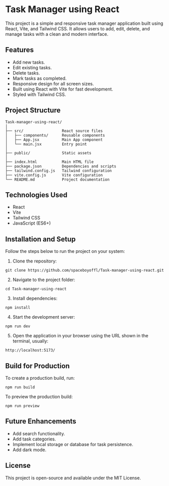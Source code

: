# Task Manager using React

This project is a simple and responsive task manager application built using React, Vite, and Tailwind CSS. It allows users to add, edit, delete, and manage tasks with a clean and modern interface.

## Features

* Add new tasks.
* Edit existing tasks.
* Delete tasks.
* Mark tasks as completed.
* Responsive design for all screen sizes.
* Built using React with Vite for fast development.
* Styled with Tailwind CSS.

## Project Structure

```
Task-manager-using-react/
│
├── src/                 React source files
│   ├── components/      Reusable components
│   ├── App.jsx          Main App component
│   └── main.jsx         Entry point
│
├── public/              Static assets
│
├── index.html           Main HTML file
├── package.json         Dependencies and scripts
├── tailwind.config.js   Tailwind configuration
├── vite.config.js       Vite configuration
└── README.md            Project documentation
```

## Technologies Used

* React
* Vite
* Tailwind CSS
* JavaScript (ES6+)

## Installation and Setup

Follow the steps below to run the project on your system:

1. Clone the repository:

```
git clone https://github.com/spaceboyoffl/Task-manager-using-react.git
```

2. Navigate to the project folder:

```
cd Task-manager-using-react
```

3. Install dependencies:

```
npm install
```

4. Start the development server:

```
npm run dev
```

5. Open the application in your browser using the URL shown in the terminal, usually:

```
http://localhost:5173/
```

## Build for Production

To create a production build, run:

```
npm run build
```

To preview the production build:

```
npm run preview
```

## Future Enhancements

* Add search functionality.
* Add task categories.
* Implement local storage or database for task persistence.
* Add dark mode.

## License

This project is open-source and available under the MIT License.
